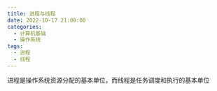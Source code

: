 ```yaml
---
title: 进程与线程
date: 2022-10-17 21:00:00
categories:
  - 计算机基础
  - 操作系统
tags:
  - 进程
  - 线程
---
```


进程是操作系统资源分配的基本单位，而线程是任务调度和执行的基本单位
